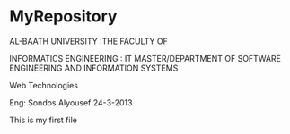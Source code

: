 MyRepository
============

AL-BAATH UNIVERSITY :THE FACULTY OF 

INFORMATICS ENGINEERING : IT MASTER/DEPARTMENT OF SOFTWARE ENGINEERING
                                                                 AND INFORMATION SYSTEMS


Web Technologies 


Eng: Sondos Alyousef
24-3-2013

This is my first file

